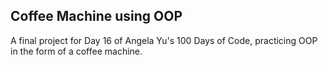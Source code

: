 ## Coffee Machine using OOP
A final project for Day 16 of Angela Yu's 100 Days of Code, practicing OOP in the form of a coffee machine.
